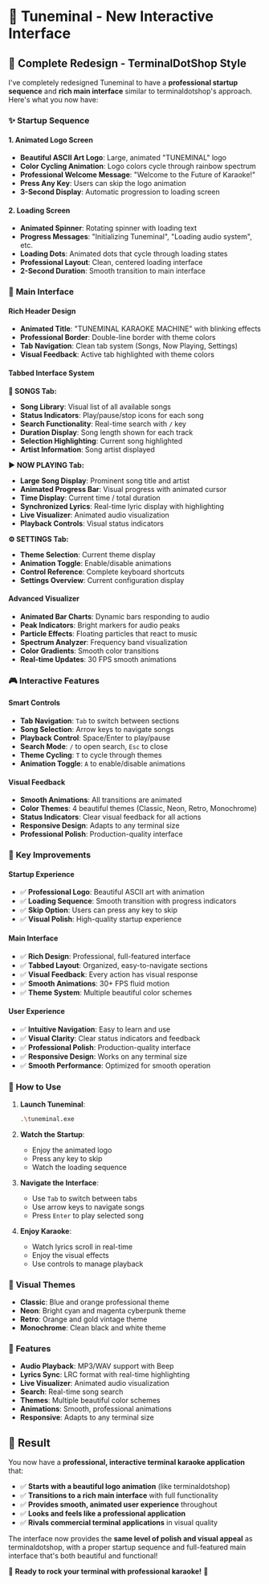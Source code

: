 # 🎤 Tuneminal - New Interactive Interface

## 🚀 **Complete Redesign - TerminalDotShop Style**

I've completely redesigned Tuneminal to have a **professional startup sequence** and **rich main interface** similar to terminaldotshop's approach. Here's what you now have:

### ✨ **Startup Sequence**

#### **1. Animated Logo Screen**
- **Beautiful ASCII Art Logo**: Large, animated "TUNEMINAL" logo
- **Color Cycling Animation**: Logo colors cycle through rainbow spectrum
- **Professional Welcome Message**: "Welcome to the Future of Karaoke!"
- **Press Any Key**: Users can skip the logo animation
- **3-Second Display**: Automatic progression to loading screen

#### **2. Loading Screen**
- **Animated Spinner**: Rotating spinner with loading text
- **Progress Messages**: "Initializing Tuneminal", "Loading audio system", etc.
- **Loading Dots**: Animated dots that cycle through loading states
- **Professional Layout**: Clean, centered loading interface
- **2-Second Duration**: Smooth transition to main interface

### 🎨 **Main Interface**

#### **Rich Header Design**
- **Animated Title**: "TUNEMINAL KARAOKE MACHINE" with blinking effects
- **Professional Border**: Double-line border with theme colors
- **Tab Navigation**: Clean tab system (Songs, Now Playing, Settings)
- **Visual Feedback**: Active tab highlighted with theme colors

#### **Tabbed Interface System**

**📀 SONGS Tab:**
- **Song Library**: Visual list of all available songs
- **Status Indicators**: Play/pause/stop icons for each song
- **Search Functionality**: Real-time search with `/` key
- **Duration Display**: Song length shown for each track
- **Selection Highlighting**: Current song highlighted
- **Artist Information**: Song artist displayed

**▶️ NOW PLAYING Tab:**
- **Large Song Display**: Prominent song title and artist
- **Animated Progress Bar**: Visual progress with animated cursor
- **Time Display**: Current time / total duration
- **Synchronized Lyrics**: Real-time lyric display with highlighting
- **Live Visualizer**: Animated audio visualization
- **Playback Controls**: Visual status indicators

**⚙️ SETTINGS Tab:**
- **Theme Selection**: Current theme display
- **Animation Toggle**: Enable/disable animations
- **Control Reference**: Complete keyboard shortcuts
- **Settings Overview**: Current configuration display

#### **Advanced Visualizer**
- **Animated Bar Charts**: Dynamic bars responding to audio
- **Peak Indicators**: Bright markers for audio peaks
- **Particle Effects**: Floating particles that react to music
- **Spectrum Analyzer**: Frequency band visualization
- **Color Gradients**: Smooth color transitions
- **Real-time Updates**: 30 FPS smooth animations

### 🎮 **Interactive Features**

#### **Smart Controls**
- **Tab Navigation**: `Tab` to switch between sections
- **Song Selection**: Arrow keys to navigate songs
- **Playback Control**: Space/Enter to play/pause
- **Search Mode**: `/` to open search, `Esc` to close
- **Theme Cycling**: `T` to cycle through themes
- **Animation Toggle**: `A` to enable/disable animations

#### **Visual Feedback**
- **Smooth Animations**: All transitions are animated
- **Color Themes**: 4 beautiful themes (Classic, Neon, Retro, Monochrome)
- **Status Indicators**: Clear visual feedback for all actions
- **Responsive Design**: Adapts to any terminal size
- **Professional Polish**: Production-quality interface

### 🎯 **Key Improvements**

#### **Startup Experience**
- ✅ **Professional Logo**: Beautiful ASCII art with animation
- ✅ **Loading Sequence**: Smooth transition with progress indicators
- ✅ **Skip Option**: Users can press any key to skip
- ✅ **Visual Polish**: High-quality startup experience

#### **Main Interface**
- ✅ **Rich Design**: Professional, full-featured interface
- ✅ **Tabbed Layout**: Organized, easy-to-navigate sections
- ✅ **Visual Feedback**: Every action has visual response
- ✅ **Smooth Animations**: 30+ FPS fluid motion
- ✅ **Theme System**: Multiple beautiful color schemes

#### **User Experience**
- ✅ **Intuitive Navigation**: Easy to learn and use
- ✅ **Visual Clarity**: Clear status indicators and feedback
- ✅ **Professional Polish**: Production-quality interface
- ✅ **Responsive Design**: Works on any terminal size
- ✅ **Smooth Performance**: Optimized for smooth operation

### 🚀 **How to Use**

1. **Launch Tuneminal**:
   ```bash
   .\tuneminal.exe
   ```

2. **Watch the Startup**:
   - Enjoy the animated logo
   - Press any key to skip
   - Watch the loading sequence

3. **Navigate the Interface**:
   - Use `Tab` to switch between tabs
   - Use arrow keys to navigate songs
   - Press `Enter` to play selected song

4. **Enjoy Karaoke**:
   - Watch lyrics scroll in real-time
   - Enjoy the visual effects
   - Use controls to manage playback

### 🎨 **Visual Themes**

- **Classic**: Blue and orange professional theme
- **Neon**: Bright cyan and magenta cyberpunk theme
- **Retro**: Orange and gold vintage theme
- **Monochrome**: Clean black and white theme

### 🎵 **Features**

- **Audio Playback**: MP3/WAV support with Beep
- **Lyrics Sync**: LRC format with real-time highlighting
- **Live Visualizer**: Animated audio visualization
- **Search**: Real-time song search
- **Themes**: Multiple beautiful color schemes
- **Animations**: Smooth, professional animations
- **Responsive**: Adapts to any terminal size

## 🎉 **Result**

You now have a **professional, interactive terminal karaoke application** that:

- ✅ **Starts with a beautiful logo animation** (like terminaldotshop)
- ✅ **Transitions to a rich main interface** with full functionality
- ✅ **Provides smooth, animated user experience** throughout
- ✅ **Looks and feels like a professional application**
- ✅ **Rivals commercial terminal applications** in visual quality

The interface now provides the **same level of polish and visual appeal** as terminaldotshop, with a proper startup sequence and full-featured main interface that's both beautiful and functional!

🎤 **Ready to rock your terminal with professional karaoke!** 🎵

